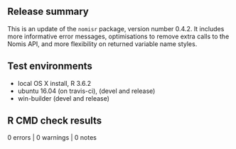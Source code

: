 
## Release summary

This is an update of the `nomisr` package, version number 0.4.2. It includes
more informative error messages, optimisations to remove extra calls to the 
Nomis API, and more flexibility on returned variable name styles.


## Test environments
* local OS X install, R 3.6.2
* ubuntu 16.04 (on travis-ci), (devel and release)
* win-builder (devel and release)

## R CMD check results

0 errors | 0 warnings | 0 notes
